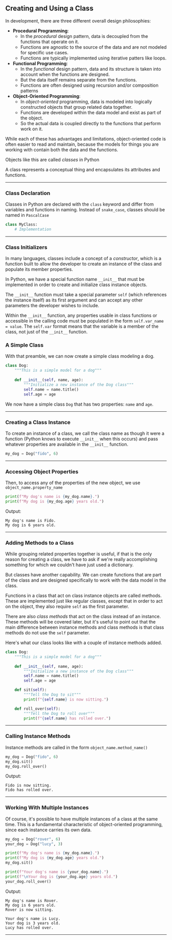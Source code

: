 ## Creating and Using a Class

In development, there are three different overall design philosophies:

* **Procedural Programming**:
    * In the *procedural* design pattern, data is decoupled from the functions 
      that operate on it.
    * Functions are agnostic to the source of the data and are not modeled for
      specific use cases.
    * Functions are typically implemented using iterative patters like loops.
* **Functional Programming**:
    * In the *functional* design pattern, data and its structure is taken into
      account when the functions are designed.
    * But the data itself remains separate from the functions.
    * Functions are often designed using recursion and/or composition patterns
* **Object-Oriented Programming**:
    * In *object-oriented* programming, data is modeled into logically
      constructed objects that group related data together.
    * Functions are developed within the data model and exist as part of the
      object.
    * So the actual data is coupled directly to the functions that perform
      work on it.

While each of these has advantages and limitations, object-oriented code is
often easier to read and maintain, because the models for things you are 
working with contain both the data and the functions.

Objects like this are called *classes* in Python

A class represents a conceptual thing and encapsulates its attributes and 
functions.

---

### Class Declaration

Classes in Python are declared with the `class` keyword and differ from
variables and functions in naming. Instead of `snake_case`, classes should be
named in `PascalCase`

```python
class MyClass:
    # Implementation
```

---

### Class Initializers

In many languages, classes include a concept of a *constructor*, which is a
function built to allow the developer to create an instance of the class and
populate its member properties.

In Python, we have a special function name `__init__` that must be implemented 
in order to create and initialize class instance objects.

The `__init__` function must take a special parameter `self` (which references
the instance itself) as its first argument and can accept any other parameters
the developer wishes to include.

Within the `__init__` function, any properties usable in class functions or
accessible in the calling code must be populated in the form
`self.var_name = value`. The `self.var` format means that the variable is a 
member of the class, not just of the `__init__` function.

### A Simple Class

With that preamble, we can now create a simple class modeling a dog.

```python
class Dog:
    """This is a simple model for a dog"""
    
    def __init__(self, name, age):
        """Initialize a new instance of the Dog class"""
        self.name = name.title()
        self.age = age
```

We now have a simple class `Dog` that has two properties: `name` and `age`.

---

### Creating a Class Instance

To create an instance of a class, we call the class name as though it were a
function (Python knows to execute `__init__` when this occurs) and pass 
whatever properties are available in the `__init__` function.

```python
my_dog = Dog("fido", 6)
```

---

### Accessing Object Properties

Then, to access any of the properties of the new object, we use
`object_name.property_name`

```python
print(f"My dog's name is {my_dog.name}.")
print(f"My dog is {my_dog.age} years old.")
```

Output:

```
My dog's name is Fido.
My dog is 6 years old.
```

---

### Adding Methods to a Class

While grouping related properties together is useful, if that is the only
reason for creating a class, we have to ask if we're really accomplishing
something for which we couldn't have just used a dictionary.

But classes have another capability. We can create functions that are part of 
the class and are designed specifically to work with the data model in the 
class.

Functions in a class that act on class instance objects are called methods.
These are implemented just like regular classes, except that in order to act on the object, they also require `self` as the first parameter.

There are also *class methods* that act on the class instead of an instance.
These methods will be covered later, but it's useful to point out that the 
main difference between instance methods and class methods is that class 
methods do not use the `self` parameter.

Here's what our class looks like with a couple of instance methods added.

```python
class Dog:
    """This is a simple model for a dog"""
    
    def __init__(self, name, age):
        """Initialize a new instance of the Dog class"""
        self.name = name.title()
        self.age = age

    def sit(self):
        """Tell the Dog to sit"""
        print(f"{self.name} is now sitting.")

    def roll_over(self):
        """Tell the Dog to roll over"""
        print(f"{self.name} has rolled over.")
```

---

### Calling Instance Methods

Instance methods are called in the form `object_name.method_name()`

```python
my_dog = Dog("fido", 6)
my_dog.sit()
my_dog.roll_over()
```

Output:

```
Fido is now sitting.
Fido has rolled over.
```

---

### Working With Multiple Instances

Of course, it's possible to have multiple instances of a class at the same
time. This is a fundamental characteristic of object-oriented programming,
since each instance carries its own data.

```python
my_dog = Dog("rover", 6)
your_dog = Dog("lucy", 3)

print(f"My dog's name is {my_dog.name}.")
print(f"My dog is {my_dog.age} years old.")
my_dog.sit()

print(f"Your dog's name is {your_dog.name}.")
print(f"\nYour dog is {your_dog.age} years old.")
your_dog.roll_over()
```

Output:

```
My dog's name is Rover.
My dog is 6 years old.
Rover is now sitting.

Your dog's name is Lucy.
Your dog is 3 years old.
Lucy has rolled over.
```

---
